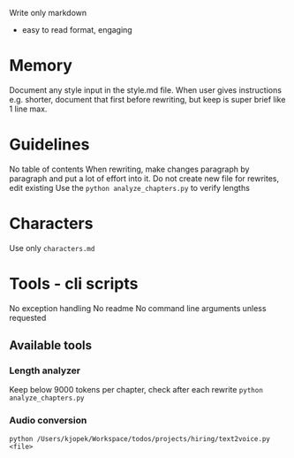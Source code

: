 Write only markdown 
- easy to read format, engaging

# Memory
Document any style input in the style.md file. When user gives instructions e.g. shorter, document that first before rewriting, but keep is super brief like 1 line max.

# Guidelines
No table of contents
When rewriting, make changes paragraph by paragraph and put a lot of effort into it.
Do not create new file for rewrites, edit existing
Use the `python analyze_chapters.py` to verify lengths

# Characters
Use only `characters.md`

# Tools - cli scripts
No exception handling
No readme
No command line arguments unless requested

## Available tools

### Length analyzer
Keep below 9000 tokens per chapter, check after each rewrite
`python analyze_chapters.py`

### Audio conversion
`python /Users/kjopek/Workspace/todos/projects/hiring/text2voice.py <file>`